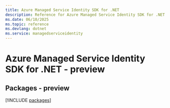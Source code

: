 ```yaml
---
title: Azure Managed Service Identity SDK for .NET
description: Reference for Azure Managed Service Identity SDK for .NET
ms.date: 06/10/2025
ms.topic: reference
ms.devlang: dotnet
ms.service: managedserviceidentity
---
```

# Azure Managed Service Identity SDK for .NET - preview
## Packages - preview
[!INCLUDE [packages](managed-service-identity-index.md)]